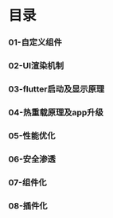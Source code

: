 # 目录

### 01-自定义组件

### 02-UI渲染机制

### 03-flutter启动及显示原理

### 04-热重载原理及app升级

### 05-性能优化

### 06-安全渗透

### 07-组件化

### 08-插件化